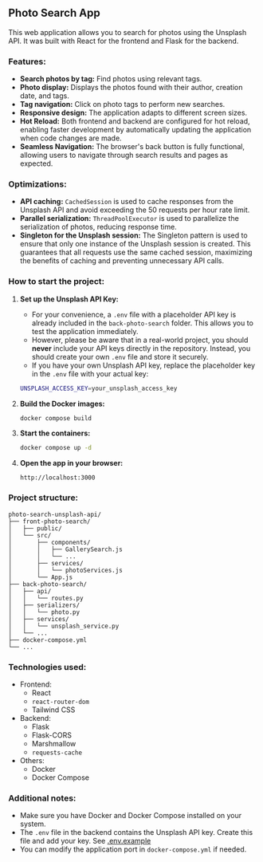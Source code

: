 ## Photo Search App

This web application allows you to search for photos using the Unsplash API. It was built with React for the frontend and Flask for the backend.

### Features:

*   **Search photos by tag:**  Find photos using relevant tags.
*   **Photo display:**  Displays the photos found with their author, creation date, and tags.
*   **Tag navigation:**  Click on photo tags to perform new searches.
*   **Responsive design:**  The application adapts to different screen sizes.
*   **Hot Reload:**  Both frontend and backend are configured for hot reload, enabling faster development by automatically updating the application when code changes are made.
*   **Seamless Navigation:** The browser's back button is fully functional, allowing users to navigate through search results and pages as expected.

### Optimizations:

*   **API caching:** `CachedSession` is used to cache responses from the Unsplash API and avoid exceeding the 50 requests per hour rate limit.
*   **Parallel serialization:** `ThreadPoolExecutor` is used to parallelize the serialization of photos, reducing response time.
*   **Singleton for the Unsplash session:** The Singleton pattern is used to ensure that only one instance of the Unsplash session is created. This guarantees that all requests use the same cached session, maximizing the benefits of caching and preventing unnecessary API calls.


### How to start the project:

1.  **Set up the Unsplash API Key:**

    *   For your convenience, a `.env` file with a placeholder API key is already included in the `back-photo-search` folder. This allows you to test the application immediately.
    *   However, please be aware that in a real-world project, you should **never** include your API keys directly in the repository. Instead, you should create your own `.env` file and store it securely.
    *   If you have your own Unsplash API key, replace the placeholder key in the `.env` file with your actual key:

    ```bash
    UNSPLASH_ACCESS_KEY=your_unsplash_access_key
    ```

2.  **Build the Docker images:**

    ```bash
    docker compose build
    ```

3.  **Start the containers:**

    ```bash
    docker compose up -d
    ```

4.  **Open the app in your browser:**

    ```
    http://localhost:3000
    ```

### Project structure:

```
photo-search-unsplash-api/
├── front-photo-search/
│   ├── public/
│   └── src/
│       ├── components/
│       │   ├── GallerySearch.js
│       │   └── ...
│       ├── services/
│       │   └── photoServices.js
│       └── App.js
├── back-photo-search/
│   ├── api/
│   │   └── routes.py
│   ├── serializers/
│   │   └── photo.py
│   ├── services/
│   │   └── unsplash_service.py
│   └── ...
├── docker-compose.yml
└── ...
```

### Technologies used:

*   Frontend:
    *   React
    *   `react-router-dom`
    *   Tailwind CSS
*   Backend:
    *   Flask
    *   Flask-CORS
    *   Marshmallow
    *   `requests-cache`
*   Others:
    *   Docker
    *   Docker Compose

### Additional notes:

*   Make sure you have Docker and Docker Compose installed on your system.
*   The `.env` file in the backend contains the Unsplash API key. Create this file and add your key. See [.env.example](back-photo-search/.env.example)
*   You can modify the application port in `docker-compose.yml` if needed.
